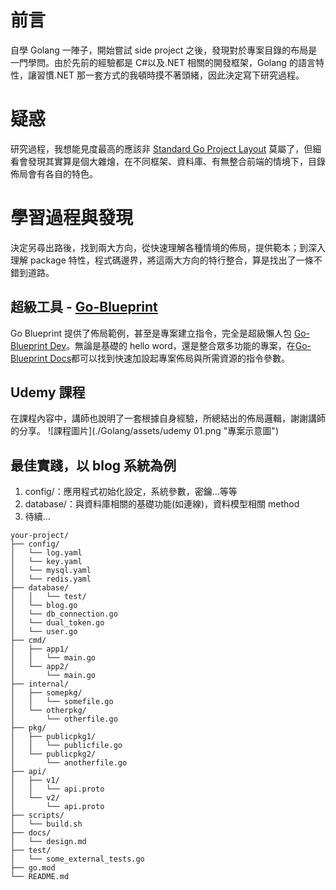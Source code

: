 # 前言

自學 Golang 一陣子，開始嘗試 side project 之後，發現對於專案目錄的布局是一門學問。由於先前的經驗都是 C#以及.NET 相關的開發框架，Golang 的語言特性，讓習慣.NET 那一套方式的我頓時摸不著頭緒，因此決定寫下研究過程。

# 疑惑

研究過程，我想能見度最高的應該非 [Standard Go Project Layout](https://github.com/golang-standards/project-layout) 莫屬了，但細看會發現其實算是個大雜燴，在不同框架、資料庫、有無整合前端的情境下，目錄佈局會有各自的特色。

# 學習過程與發現

決定另尋出路後，找到兩大方向，從快速理解各種情境的佈局，提供範本；到深入理解 package 特性，程式碼邊界，將這兩大方向的特行整合，算是找出了一條不錯到道路。

## 超級工具 - [Go-Blueprint](https://github.com/Melkeydev/go-blueprint)

Go Blueprint 提供了佈局範例，甚至是專案建立指令，完全是超級懶人包 [Go-Blueprint Dev](https://go-blueprint.dev/)。無論是基礎的 hello word，還是整合眾多功能的專案，在[Go-Blueprint Docs](https://docs.go-blueprint.dev/)都可以找到快速加設起專案佈局與所需資源的指令參數。

## Udemy 課程

在課程內容中，講師也說明了一套根據自身經驗，所總結出的佈局邏輯，謝謝講師的分享。
![課程圖片](./Golang/assets/udemy 01.png "專案示意圖")

## 最佳實踐，以 blog 系統為例

1. config/：應用程式初始化設定，系統參數，密鑰...等等
2. database/：與資料庫相關的基礎功能(如連線)，資料模型相關 method
3. 待續...

```
your-project/
├── config/
│   └── log.yaml
│   └── key.yaml
│   └── mysql.yaml
│   └── redis.yaml
├── database/
│   │   └── test/
│   └── blog.go
│   └── db_connection.go
│   └── dual_token.go
│   └── user.go
├── cmd/
│   ├── app1/
│   │   └── main.go
│   └── app2/
│       └── main.go
├── internal/
│   ├── somepkg/
│   │   └── somefile.go
│   └── otherpkg/
│       └── otherfile.go
├── pkg/
│   ├── publicpkg1/
│   │   └── publicfile.go
│   └── publicpkg2/
│       └── anotherfile.go
├── api/
│   ├── v1/
│   │   └── api.proto
│   └── v2/
│       └── api.proto
├── scripts/
│   └── build.sh
├── docs/
│   └── design.md
├── test/
│   └── some_external_tests.go
├── go.mod
└── README.md
```
